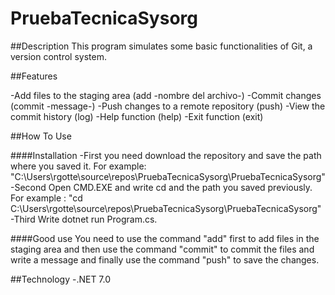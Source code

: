 # PruebaTecnicaSysorg

##Description
This program simulates some basic functionalities of Git, a version control system.


##Features

-Add files to the staging area (add -nombre del archivo-)
-Commit changes (commit -message-)
-Push changes to a remote repository (push)
-View the commit history (log)
-Help function (help)
-Exit function (exit)

##How To Use

####Installation
-First you need download the repository and save the path where you saved it. For example: "C:\Users\rgotte\source\repos\PruebaTecnicaSysorg\PruebaTecnicaSysorg"
-Second Open CMD.EXE and write cd and the path you saved previously. For example : "cd C:\Users\rgotte\source\repos\PruebaTecnicaSysorg\PruebaTecnicaSysorg"  
-Third Write dotnet run Program.cs.

####Good use 
You need to use the command "add" first to add files in the staging area and then use the command "commit" to commit the files and write a message and finally use the 
command "push" to save the changes.

##Technology
-.NET 7.0

